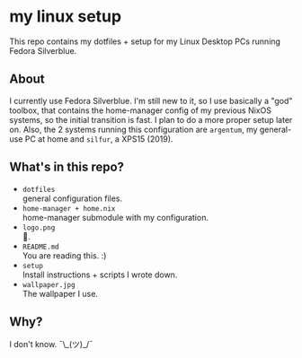 # my linux setup

This repo contains my dotfiles + setup for my Linux Desktop PCs running Fedora Silverblue.

## About

I currently use Fedora Silverblue. I'm still new to it, so I use basically
a "god" toolbox, that contains the home-manager config of my previous NixOS
systems, so the initial transition is fast. I plan to do a more proper
setup later on. Also, the 2 systems running this configuration are `argentum`,
my general-use PC at home and `silfur`, a XPS15 (2019).

## What's in this repo?

- `dotfiles`  
  general configuration files.
- `home-manager + home.nix`  
  home-manager submodule with my configuration.
- `logo.png`  
  🐧.
- `README.md`  
  You are reading this. :)
- `setup`  
  Install instructions + scripts I wrote down.
- `wallpaper.jpg`  
  The wallpaper I use.

## Why?

I don't know. ¯\\\_(ツ)_/¯
